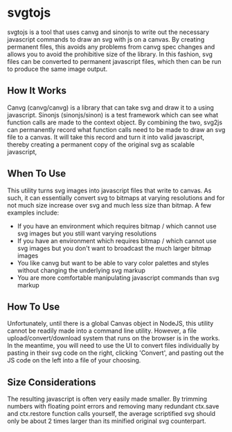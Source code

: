 # svgtojs
svgtojs is a tool that uses canvg and sinonjs to write out the necessary javascript commands to draw an svg with js on a canvas. By creating permanent files, this avoids any problems from canvg spec changes and allows you to avoid the prohibitive size of the library. In this fashion, svg files can be converted to permanent javascript files, which then can be run to produce the same image output.

## How It Works
Canvg (canvg/canvg) is a library that can take svg and draw it to a <canvas> using javascript. Sinonjs (sinonjs/sinon) is a test framework which can see what function calls are made to the <canvas> context object. By combining the two, svg2js can permanently record what function calls need to be made to draw an svg file to a canvas. It will take this record and turn it into valid javascript, thereby creating a permanent copy of the original svg as scalable javascript,

## When To Use
This utility turns svg images into javascript files that write to canvas. As such, it can essentially convert svg to bitmaps at varying resolutions and for not much size increase over svg and much less size than bitmap.
A few examples include:
- If you have an environment which requires bitmap / which cannot use svg images but you still want varying resolutions
- If you have an environment which requires bitmap / which cannot use svg images but you don't want to broadcast the much larger bitmap images
- You like canvg but want to be able to vary color palettes and styles without changing the underlying svg markup
- You are more comfortable manipulating javascript commands than svg markup

## How To Use
Unfortunately, until there is a global Canvas object in NodeJS, this utility cannot be readily made into a command line utility. However, a file upload/convert/download system that runs on the browser is in the works.  
In the meantime, you will need to use the UI to convert files individually by pasting in their svg code on the right, clicking 'Convert', and pasting out the JS code on the left into a file of your choosing.

## Size Considerations
The resulting javascript is often very easily made smaller. By trimming numbers with floating point errors and removing many redundant ctx.save and ctx.restore function calls yourself, the average scriptified svg should only be about 2 times larger than its minified original svg counterpart.
